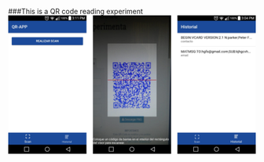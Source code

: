 ###This is a QR code reading experiment
![alt text](https://github.com/gabrieljf217/APP-QR_ionic3/blob/master/src/assets/imgs/QR.png)